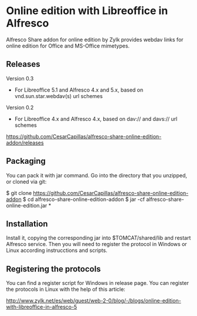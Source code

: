 # Online edition with Libreoffice in Alfresco

Alfresco Share addon for online edition by Zylk provides webdav links for online edition for Office and MS-Office mimetypes.

## Releases 

Version 0.3
 * For Libreoffice 5.1 and Alfresco 4.x and 5.x, based on vnd.sun.star.webdav(s) url schemes
 
Version 0.2
 * For Libreoffice 4.x and Alfresco 4.x, based on dav:// and davs:// url schemes

https://github.com/CesarCapillas/alfresco-share-online-edition-addon/releases

## Packaging

You can pack it with jar command. Go into the directory that you unzipped, or cloned via git:

$ git clone https://github.com/CesarCapillas/alfresco-share-online-edition-addon
$ cd alfresco-share-online-edition-addon
$ jar -cf alfresco-share-online-edition.jar *

## Installation

Install it, copying the corresponding jar into $TOMCAT/shared/lib and restart Alfresco service. Then you will need to register the protocol in Windows or Linux according instrucctions and scripts.

## Registering the protocols

You can find a register script for Windows in release page. 
You can register the protocols in Linux with the help of this article:

http://www.zylk.net/es/web/guest/web-2-0/blog/-/blogs/online-edition-with-libreoffice-in-alfresco-5
